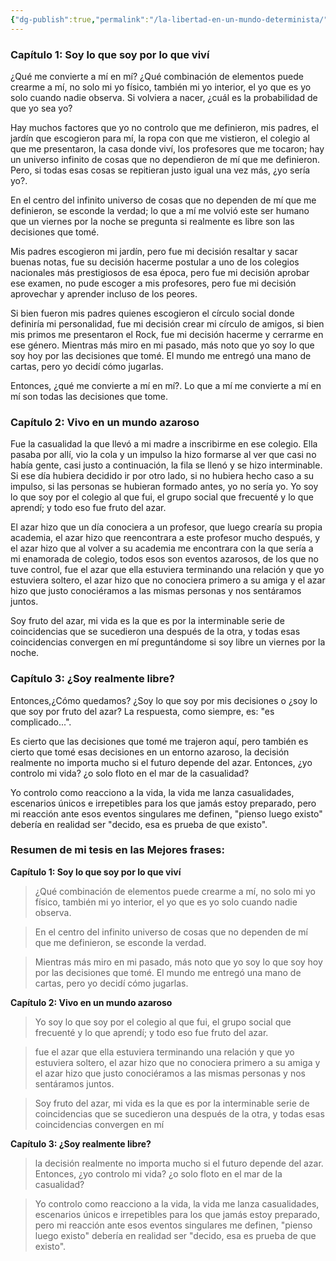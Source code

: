 ```yaml
---
{"dg-publish":true,"permalink":"/la-libertad-en-un-mundo-determinista/","created":"2025-01-17T22:54","updated":"2025-01-18T00:10"}
---
```


### Capítulo 1: Soy lo que soy por lo que viví
¿Qué me convierte a mí en mí? ¿Qué combinación de elementos puede crearme a mí, no solo mi yo físico, también mi yo interior, el yo que es yo solo cuando nadie observa. Si volviera a nacer, ¿cuál es la probabilidad de que yo sea yo?

Hay muchos factores que yo no controlo que me definieron, mis padres, el jardín que escogieron para mí, la ropa con que me vistieron, el colegio al que me presentaron, la casa donde viví, los profesores que me tocaron; hay un universo infinito de cosas que no dependieron de mí que me definieron. Pero, si todas esas cosas se repitieran justo igual una vez más, ¿yo sería yo?.

En el centro del infinito universo de cosas que no dependen de mí que me definieron, se esconde la verdad; lo que a mí me volvió este ser humano que un viernes por la noche se pregunta si realmente es libre son las decisiones que tomé.

Mis padres escogieron mi jardín, pero fue mi decisión resaltar y sacar buenas notas, fue su decisión hacerme postular a uno de los colegios nacionales más prestigiosos de esa época, pero fue mi decisión aprobar ese examen, no pude escoger a mis profesores, pero fue mi decisión aprovechar y aprender incluso de los peores.

Si bien fueron mis padres quienes escogieron el círculo social donde definiría mi personalidad, fue mi decisión crear mi círculo de amigos, si bien mis primos me presentaron el Rock, fue mi decisión hacerme y cerrarme en ese género. Mientras más miro en mi pasado, más noto que yo soy lo que soy hoy por las decisiones que tomé. El mundo me entregó una mano de cartas, pero yo decidí cómo jugarlas.

Entonces, ¿qué me convierte a mí en mí?. Lo que a mí me convierte a mí en mí son todas las decisiones que tome.

### Capítulo 2: Vivo en un mundo azaroso
Fue la casualidad la que llevó a mi madre a inscribirme en ese colegio. Ella pasaba por allí, vio la cola y un impulso la hizo formarse al ver que casi no había gente, casi justo a continuación, la fila se llenó y se hizo interminable. Si ese día hubiera decidido ir por otro lado, si no hubiera hecho caso a su impulso, si las personas se hubieran formado antes, yo no sería yo. Yo soy lo que soy por el colegio al que fui, el grupo social que frecuenté y lo que aprendí; y todo eso fue fruto del azar.

El azar hizo que un día conociera a un profesor, que luego crearía su propia academia, el azar hizo que reencontrara a este profesor mucho después, y el azar hizo que al volver a su academia me encontrara con la que sería a mi enamorada de colegio, todos esos son eventos azarosos, de los que no tuve control, fue el azar que ella estuviera terminando una relación y que yo estuviera soltero, el azar hizo que no conociera primero a su amiga y el azar hizo que justo conociéramos a las mismas personas y nos sentáramos juntos.

Soy fruto del azar, mi vida es la que es por la interminable serie de coincidencias que se sucedieron una después de la otra, y todas esas coincidencias convergen en mí preguntándome si soy libre un viernes por la noche.

### Capítulo 3: ¿Soy realmente libre?
Entonces,¿Cómo quedamos? ¿Soy lo que soy por mis decisiones o ¿soy lo que soy por fruto del azar? La respuesta, como siempre, es: "es complicado...".

Es cierto que las decisiones que tomé me trajeron aquí, pero también es cierto que tomé esas decisiones en un entorno azaroso, la decisión realmente no importa mucho si el futuro depende del azar. Entonces, ¿yo controlo mi vida? ¿o solo floto en el mar de la casualidad?

Yo controlo como reacciono a la vida, la vida me lanza casualidades, escenarios únicos e irrepetibles para los que jamás estoy preparado, pero mi reacción ante esos eventos singulares me definen, "pienso luego existo" debería en realidad ser "decido, esa es prueba de que existo".

### Resumen de mi tesis en las Mejores frases:
**Capítulo 1: Soy lo que soy por lo que viví**
> ¿Qué combinación de elementos puede crearme a mí, no solo mi yo físico, también mi yo interior, el yo que es yo solo cuando nadie observa.

> En el centro del infinito universo de cosas que no dependen de mí que me definieron, se esconde la verdad.

> Mientras más miro en mi pasado, más noto que yo soy lo que soy hoy por las decisiones que tomé. El mundo me entregó una mano de cartas, pero yo decidí cómo jugarlas.

**Capítulo 2: Vivo en un mundo azaroso**
> Yo soy lo que soy por el colegio al que fui, el grupo social que frecuenté y lo que aprendí; y todo eso fue fruto del azar.

> fue el azar que ella estuviera terminando una relación y que yo estuviera soltero, el azar hizo que no conociera primero a su amiga y el azar hizo que justo conociéramos a las mismas personas y nos sentáramos juntos.

> Soy fruto del azar, mi vida es la que es por la interminable serie de coincidencias que se sucedieron una después de la otra, y todas esas coincidencias convergen en mí 

**Capítulo 3: ¿Soy realmente libre?** 
> la decisión realmente no importa mucho si el futuro depende del azar. Entonces, ¿yo controlo mi vida? ¿o solo floto en el mar de la casualidad?

> Yo controlo como reacciono a la vida, la vida me lanza casualidades, escenarios únicos e irrepetibles para los que jamás estoy preparado, pero mi reacción ante esos eventos singulares me definen, "pienso luego existo" debería en realidad ser "decido, esa es prueba de que existo".